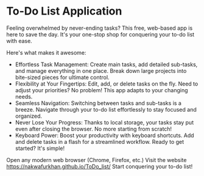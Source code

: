 # To-Do List Application

Feeling overwhelmed by never-ending tasks? This free, web-based app is here to save the day. It's your one-stop shop for conquering your to-do list with ease.

Here's what makes it awesome:

- Effortless Task Management: 
Create main tasks, add detailed sub-tasks, and manage everything in one place. Break down large projects into bite-sized pieces for ultimate control.
- Flexibility at Your Fingertips: 
Edit, add, or delete tasks on the fly. Need to adjust your priorities? No problem! This app adapts to your changing needs.
- Seamless Navigation: 
Switching between tasks and sub-tasks is a breeze. Navigate through your to-do list effortlessly to stay focused and organized.
- Never Lose Your Progress: 
Thanks to local storage, your tasks stay put even after closing the browser. No more starting from scratch!
- Keyboard Power: 
Boost your productivity with keyboard shortcuts. Add and delete tasks in a flash for a streamlined workflow.
Ready to get started? It's simple!

Open any modern web browser (Chrome, Firefox, etc.)
Visit the website https://nakwafurkhan.github.io/ToDo_list/
Start conquering your to-do list!
